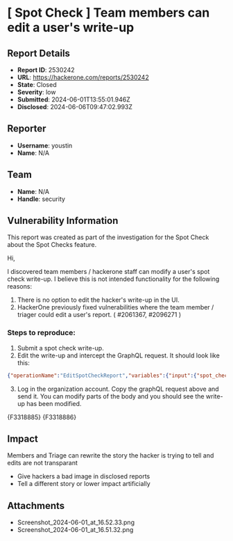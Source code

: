 # [ Spot Check ] Team members can edit a user's write-up

## Report Details
- **Report ID**: 2530242
- **URL**: https://hackerone.com/reports/2530242
- **State**: Closed
- **Severity**: low
- **Submitted**: 2024-06-01T13:55:01.946Z
- **Disclosed**: 2024-06-06T09:47:02.993Z

## Reporter
- **Username**: youstin
- **Name**: N/A

## Team
- **Name**: N/A
- **Handle**: security

## Vulnerability Information
This report was created as part of the investigation for the Spot Check about the Spot Checks feature.

Hi,

I discovered team members / hackerone staff can modify a user's spot check write-up. I believe this is not intended functionality for the following reasons:
1. There is no option to edit the hacker's write-up in the UI.
2. HackerOne previously fixed vulnerabilities where the team member / triager could edit a user's report.  ( #2061367, #2096271 )

### Steps to reproduce:

1. Submit a spot check write-up. 
2. Edit the write-up and intercept the GraphQL request. It should look like this:

```json
{"operationName":"EditSpotCheckReport","variables":{"input":{"spot_check_report_id":"Z2lkOi8vaGFja2Vyb25lL1Nwb3RDaGVja1JlcG9ydC81MDU=","executive_summary":"x","scope":"x","methodology_and_tooling":"X","findings_and_evidence":"none","time_spent":0,"files":[],"removed_attachment_ids":[],"report_ids":[]},"product_area":"hacker_dashboard","product_feature":"redirect_overview"},"query":"mutation EditSpotCheckReport($input: EditSpotCheckReportInput!) {\n  editSpotCheckReport(input: $input) {\n    spot_check_report {\n      id\n      _id\n      state\n      __typename\n    }\n    was_successful\n    errors {\n      edges {\n        node {\n          id\n          type\n          field\n          message\n          __typename\n        }\n        __typename\n      }\n      __typename\n    }\n    __typename\n  }\n}\n"}
```

3. Log in the organization account. Copy the graphQL request above and send it. You can modify parts of the body and you should see the write-up has been modified.

{F3318885}
{F3318886}

## Impact

Members and Triage can rewrite the story the hacker is trying to tell and edits are not transparant
- Give hackers a bad image in disclosed reports
- Tell a different story or lower impact artificially

## Attachments
- Screenshot_2024-06-01_at_16.52.33.png
- Screenshot_2024-06-01_at_16.51.32.png
